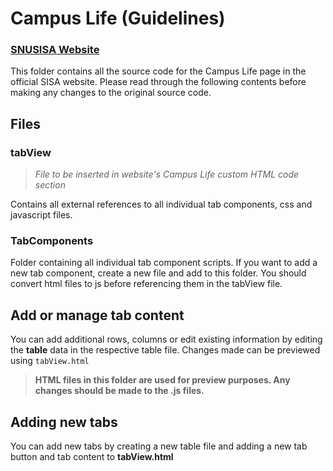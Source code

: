 # Campus Life (Guidelines)

### [SNUSISA Website](https://snusisa.com)

This folder contains all the source code for the Campus Life page in the official SISA website. Please read through the following contents before making any changes to the original source code.

## Files

### **tabView**

> _File to be inserted in website's Campus Life custom HTML code section_

Contains all external references to all individual tab components, css and javascript files.

### **TabComponents**

Folder containing all individual tab component scripts. If you want to add a new tab component, create a new file and add to this folder. You should convert html files to js before referencing them in the tabView file.

## Add or manage tab content

You can add additional rows, columns or edit existing information by editing the **table** data in the respective table file. Changes made can be previewed using `tabView.html`

> **HTML files in this folder are used for preview purposes. Any changes should be made to the .js files.**

## Adding new tabs

You can add new tabs by creating a new table file and adding a new tab button and tab content to **tabView.html**
